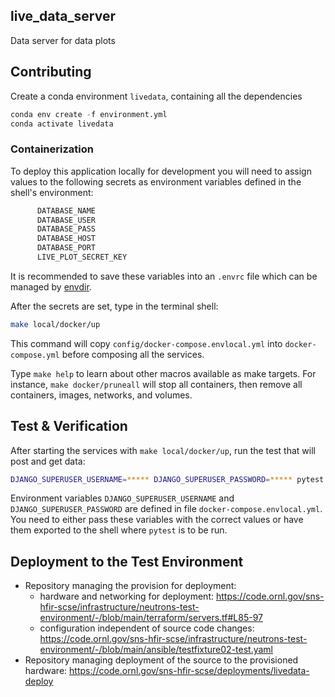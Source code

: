 ## live_data_server
Data server for data plots


## Contributing

Create a conda environment `livedata`, containing all the dependencies 
```python
conda env create -f environment.yml
conda activate livedata
```

### Containerization

To deploy this application locally for development you will need to assign values to the following secrets
as environment variables defined in the shell's environment:
```bash
      DATABASE_NAME
      DATABASE_USER
      DATABASE_PASS
      DATABASE_HOST
      DATABASE_PORT
      LIVE_PLOT_SECRET_KEY
```
It is recommended to save these variables into an `.envrc` file which can be managed by
[envdir](https://direnv.net/).

After the secrets are set, type in the terminal shell:
```bash
make local/docker/up
```
This command will copy `config/docker-compose.envlocal.yml` into `docker-compose.yml` before composing
all the services.

Type `make help` to learn about other macros available as make targets.
For instance, `make docker/pruneall` will stop all containers, then remove
all containers, images, networks, and volumes.

## Test & Verification

After starting the services with `make local/docker/up`, run the test that will post and get data:

```bash
DJANGO_SUPERUSER_USERNAME=***** DJANGO_SUPERUSER_PASSWORD=***** pytest tests/test_post.py
```

Environment variables `DJANGO_SUPERUSER_USERNAME` and `DJANGO_SUPERUSER_PASSWORD` are defined in
file `docker-compose.envlocal.yml`. You need to either pass these variables with the correct values or have
them exported to the shell where `pytest` is to be run.

## Deployment to the Test Environment
- Repository managing the provision for deployment:
  + hardware and networking for deployment: https://code.ornl.gov/sns-hfir-scse/infrastructure/neutrons-test-environment/-/blob/main/terraform/servers.tf#L85-97
  + configuration independent of source code changes: https://code.ornl.gov/sns-hfir-scse/infrastructure/neutrons-test-environment/-/blob/main/ansible/testfixture02-test.yaml
- Repository managing deployment of the source to the provisioned hardware: https://code.ornl.gov/sns-hfir-scse/deployments/livedata-deploy
